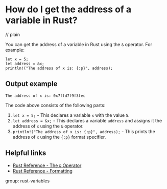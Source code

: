 # How do I get the address of a variable in Rust?
// plain

You can get the address of a variable in Rust using the `&` operator. For example:

```
let x = 5;
let address = &x;
println!("The address of x is: {:p}", address);
```

## Output example

```
The address of x is: 0x7ffd7f9f3fec
```

The code above consists of the following parts:

1. `let x = 5;` - This declares a variable `x` with the value `5`.
2. `let address = &x;` - This declares a variable `address` and assigns it the address of `x` using the `&` operator.
3. `println!("The address of x is: {:p}", address);` - This prints the address of `x` using the `{:p}` format specifier.

## Helpful links

- [Rust Reference - The `&` Operator](https://doc.rust-lang.org/reference/operators/index.html#the-ampersand-operator)
- [Rust Reference - Formatting](https://doc.rust-lang.org/std/fmt/index.html#formatting)

group: rust-variables